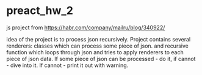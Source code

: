 # preact_hw_2
js project from https://habr.com/company/mailru/blog/340922/


idea of the project is to process json recursively.
Project contains several renderers: classes which can process some piece of json.
and recursive function which loops through json and tries to apply renderers to each piece of json data.
If some piece of json can be processed - do it, 
if cannot - dive into it.
If cannot - print it out with warning.
